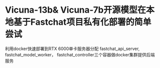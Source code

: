 # Vicuna-13b& Vicuna-7b开源模型在本地基于Fastchat项目私有化部署的简单尝试
利用docker快速部署到RTX 6000单卡服务器分配 fastchat_api_server, fastchat_model_worker， fastchat_controller三个容器做docker集群提供后端服务


